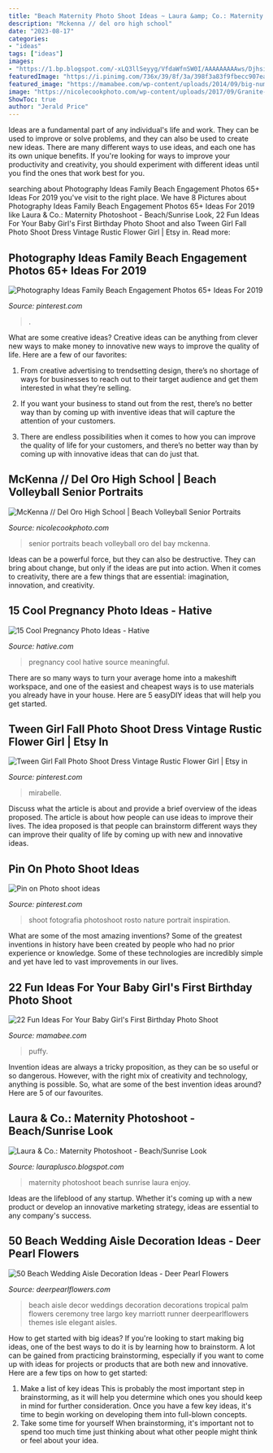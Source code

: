 ```yaml
---
title: "Beach Maternity Photo Shoot Ideas ~ Laura &amp; Co.: Maternity Photoshoot"
description: "Mckenna // del oro high school"
date: "2023-08-17"
categories:
- "ideas"
tags: ["ideas"]
images:
- "https://1.bp.blogspot.com/-xLQ3llSeyyg/VfdaWfnSW0I/AAAAAAAAAws/Djhsiqck8Dg/s640/BabyMudrichMaternity-4809.jpg"
featuredImage: "https://i.pinimg.com/736x/39/8f/3a/398f3a83f9fbecc907eab2c2519761da.jpg"
featured_image: "https://mamabee.com/wp-content/uploads/2014/09/big-number-for-a-big-girl.jpg"
image: "https://nicolecookphoto.com/wp-content/uploads/2017/09/Granite-Bay-Senior-Portraits_0055.jpg"
ShowToc: true
author: "Jerald Price"
---
```



Ideas are a fundamental part of any individual's life and work. They can be used to improve or solve problems, and they can also be used to create new ideas. There are many different ways to use ideas, and each one has its own unique benefits. If you're looking for ways to improve your productivity and creativity, you should experiment with different ideas until you find the ones that work best for you.

	

		
searching about Photography Ideas Family Beach Engagement Photos 65+ Ideas For 2019 you've visit to the right place. We have 8 Pictures about Photography Ideas Family Beach Engagement Photos 65+ Ideas For 2019 like Laura &amp; Co.: Maternity Photoshoot - Beach/Sunrise Look, 22 Fun Ideas For Your Baby Girl&#039;s First Birthday Photo Shoot and also Tween Girl Fall Photo Shoot Dress Vintage Rustic Flower Girl | Etsy in. Read more:
		
    
## Photography Ideas Family Beach Engagement Photos 65+ Ideas For 2019

<img loading=lazy src="https://i.pinimg.com/736x/d7/10/3f/d7103ffd2c1599678521aefb5e7c11e2.jpg" onerror="this.onerror=null;this.src='https://tse1.mm.bing.net/th?id=OIP.hK7cCQIPD7Nd66SkjA1eJgAAAA&amp;pid=15.1';" alt="Photography Ideas Family Beach Engagement Photos 65+ Ideas For 2019">

_Source: pinterest.com_

>. 

	

What are some creative ideas?
Creative ideas can be anything from clever new ways to make money to innovative new ways to improve the quality of life. Here are a few of our favorites: 
1) From creative advertising to trendsetting design, there’s no shortage of ways for businesses to reach out to their target audience and get them interested in what they’re selling.

2) If you want your business to stand out from the rest, there’s no better way than by coming up with inventive ideas that will capture the attention of your customers.

3) There are endless possibilities when it comes to how you can improve the quality of life for your customers, and there’s no better way than by coming up with innovative ideas that can do just that.

    
## McKenna // Del Oro High School | Beach Volleyball Senior Portraits

<img loading=lazy src="https://nicolecookphoto.com/wp-content/uploads/2017/09/Granite-Bay-Senior-Portraits_0055.jpg" onerror="this.onerror=null;this.src='https://tse4.mm.bing.net/th?id=OIP.Dz3EsOx5U9sonXzyMzfBzQHaE9&amp;pid=15.1';" alt="McKenna // Del Oro High School | Beach Volleyball Senior Portraits">

_Source: nicolecookphoto.com_

>senior portraits beach volleyball oro del bay mckenna. 

	

Ideas can be a powerful force, but they can also be destructive. They can bring about change, but only if the ideas are put into action. When it comes to creativity, there are a few things that are essential: imagination, innovation, and creativity.

    
## 15 Cool Pregnancy Photo Ideas - Hative

<img loading=lazy src="https://hative.com/wp-content/uploads/2014/11/pregnancy-photo-ideas/8-cool-pregnancy-photo-ideas.jpg" onerror="this.onerror=null;this.src='https://tse4.mm.bing.net/th?id=OIP.6Yf1OBw4pg9Amy0v5jhmqQHaJc&amp;pid=15.1';" alt="15 Cool Pregnancy Photo Ideas - Hative">

_Source: hative.com_

>pregnancy cool hative source meaningful. 

	

There are so many ways to turn your average home into a makeshift workspace, and one of the easiest and cheapest ways is to use materials you already have in your house. Here are 5 easyDIY ideas that will help you get started.

    
## Tween Girl Fall Photo Shoot Dress Vintage Rustic Flower Girl | Etsy In

<img loading=lazy src="https://i.pinimg.com/736x/39/8f/3a/398f3a83f9fbecc907eab2c2519761da.jpg" onerror="this.onerror=null;this.src='https://tse3.mm.bing.net/th?id=OIP.uWrofX-bAqkqWBmI9vZrfwHaLH&amp;pid=15.1';" alt="Tween Girl Fall Photo Shoot Dress Vintage Rustic Flower Girl | Etsy in">

_Source: pinterest.com_

>mirabelle. 

	

Discuss what the article is about and provide a brief overview of the ideas proposed.
The article is about how people can use ideas to improve their lives. The idea proposed is that people can brainstorm different ways they can improve their quality of life by coming up with new and innovative ideas.

    
## Pin On Photo Shoot Ideas

<img loading=lazy src="https://i.pinimg.com/736x/a3/75/ef/a375ef9dcae076087b1269b3ba6b28ed--photo-shoot.jpg" onerror="this.onerror=null;this.src='https://tse3.mm.bing.net/th?id=OIP.TyjtgD0UIDsFhIaMzmU4NgHaLH&amp;pid=15.1';" alt="Pin on Photo shoot ideas">

_Source: pinterest.com_

>shoot fotografia photoshoot rosto nature portrait inspiration. 

	

What are some of the most amazing inventions?
Some of the greatest inventions in history have been created by people who had no prior experience or knowledge. Some of these technologies are incredibly simple and yet have led to vast improvements in our lives.

    
## 22 Fun Ideas For Your Baby Girl&#039;s First Birthday Photo Shoot

<img loading=lazy src="https://mamabee.com/wp-content/uploads/2014/09/big-number-for-a-big-girl.jpg" onerror="this.onerror=null;this.src='https://tse4.mm.bing.net/th?id=OIP.Oe6LhJlPcqSa2mMVG7NvVwHaLH&amp;pid=15.1';" alt="22 Fun Ideas For Your Baby Girl&#039;s First Birthday Photo Shoot">

_Source: mamabee.com_

>puffy. 

	

Invention ideas are always a tricky proposition, as they can be so useful or so dangerous. However, with the right mix of creativity and technology, anything is possible. So, what are some of the best invention ideas around? Here are 5 of our favourites.

    
## Laura &amp; Co.: Maternity Photoshoot - Beach/Sunrise Look

<img loading=lazy src="https://1.bp.blogspot.com/-xLQ3llSeyyg/VfdaWfnSW0I/AAAAAAAAAws/Djhsiqck8Dg/s640/BabyMudrichMaternity-4809.jpg" onerror="this.onerror=null;this.src='https://tse4.mm.bing.net/th?id=OIP.YCY742v2u1e_ZQ2q2kdXrAAAAA&amp;pid=15.1';" alt="Laura &amp; Co.: Maternity Photoshoot - Beach/Sunrise Look">

_Source: lauraplusco.blogspot.com_

>maternity photoshoot beach sunrise laura enjoy. 

	

Ideas are the lifeblood of any startup. Whether it's coming up with a new product or develop an innovative marketing strategy, ideas are essential to any company's success.

    
## 50 Beach Wedding Aisle Decoration Ideas - Deer Pearl Flowers

<img loading=lazy src="https://www.deerpearlflowers.com/wp-content/uploads/2015/05/beach-wedding-aisle.jpg" onerror="this.onerror=null;this.src='https://tse4.mm.bing.net/th?id=OIP.nHcTtDNyB4De0QyOHNMVXgHaLH&amp;pid=15.1';" alt="50 Beach Wedding Aisle Decoration Ideas - Deer Pearl Flowers">

_Source: deerpearlflowers.com_

>beach aisle decor weddings decoration decorations tropical palm flowers ceremony tree largo key marriott runner deerpearlflowers themes isle elegant aisles. 

	

How to get started with big ideas?
If you're looking to start making big ideas, one of the best ways to do it is by learning how to brainstorm. A lot can be gained from practicing brainstorming, especially if you want to come up with ideas for projects or products that are both new and innovative. Here are a few tips on how to get started: 
1. Make a list of key ideas 
This is probably the most important step in brainstorming, as it will help you determine which ones you should keep in mind for further consideration. Once you have a few key ideas, it's time to begin working on developing them into full-blown concepts. 
2. Take some time for yourself 
When brainstorming, it's important not to spend too much time just thinking about what other people might think or feel about your idea.

